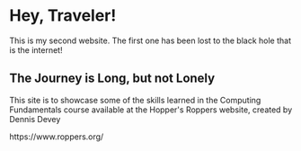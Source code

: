 <html>
<body>

<h1>Hey, Traveler!</h1>

<p>This is my second website. The first one has been lost to the black hole that is the internet!</p>
  
<h2>The Journey is Long, but not Lonely</h2>
  
<p>This site is to showcase some of the skills learned in the Computing Fundamentals course available at the Hopper's Roppers website, created by Dennis Devey</p>
<a>https://www.roppers.org/</a>
</body>
</html>

